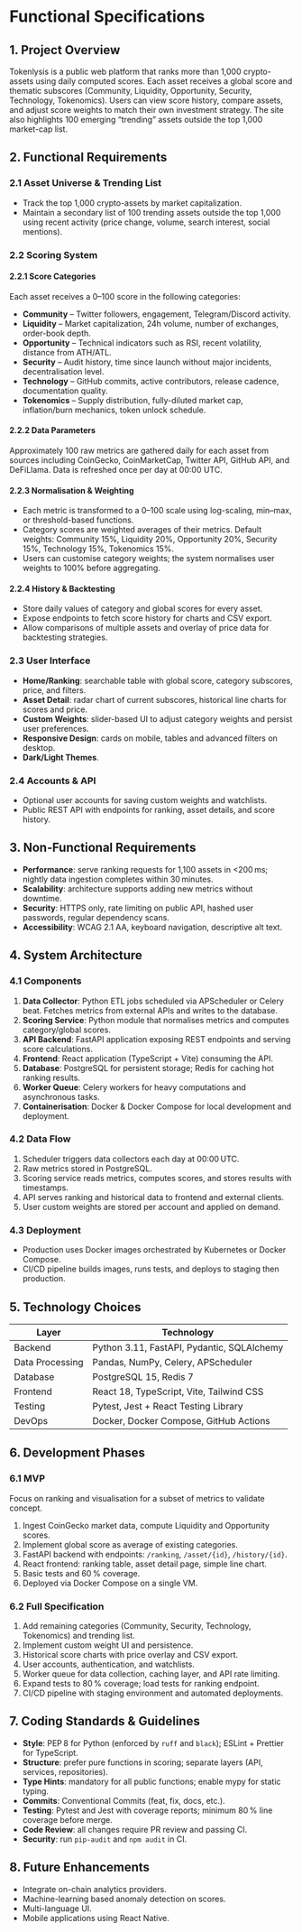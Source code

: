 # Functional Specifications

## 1. Project Overview
Tokenlysis is a public web platform that ranks more than 1,000 crypto-assets using daily computed scores. Each asset receives a global score and thematic subscores (Community, Liquidity, Opportunity, Security, Technology, Tokenomics). Users can view score history, compare assets, and adjust score weights to match their own investment strategy. The site also highlights 100 emerging “trending” assets outside the top 1,000 market-cap list.

## 2. Functional Requirements
### 2.1 Asset Universe & Trending List
- Track the top 1,000 crypto-assets by market capitalization.
- Maintain a secondary list of 100 trending assets outside the top 1,000 using recent activity (price change, volume, search interest, social mentions).

### 2.2 Scoring System
#### 2.2.1 Score Categories
Each asset receives a 0–100 score in the following categories:
- **Community** – Twitter followers, engagement, Telegram/Discord activity.
- **Liquidity** – Market capitalization, 24h volume, number of exchanges, order-book depth.
- **Opportunity** – Technical indicators such as RSI, recent volatility, distance from ATH/ATL.
- **Security** – Audit history, time since launch without major incidents, decentralisation level.
- **Technology** – GitHub commits, active contributors, release cadence, documentation quality.
- **Tokenomics** – Supply distribution, fully-diluted market cap, inflation/burn mechanics, token unlock schedule.

#### 2.2.2 Data Parameters
Approximately 100 raw metrics are gathered daily for each asset from sources including CoinGecko, CoinMarketCap, Twitter API, GitHub API, and DeFiLlama. Data is refreshed once per day at 00:00 UTC.

#### 2.2.3 Normalisation & Weighting
- Each metric is transformed to a 0–100 scale using log-scaling, min–max, or threshold-based functions.
- Category scores are weighted averages of their metrics. Default weights: Community 15%, Liquidity 20%, Opportunity 20%, Security 15%, Technology 15%, Tokenomics 15%.
- Users can customise category weights; the system normalises user weights to 100% before aggregating.

#### 2.2.4 History & Backtesting
- Store daily values of category and global scores for every asset.
- Expose endpoints to fetch score history for charts and CSV export.
- Allow comparisons of multiple assets and overlay of price data for backtesting strategies.

### 2.3 User Interface
- **Home/Ranking**: searchable table with global score, category subscores, price, and filters.
- **Asset Detail**: radar chart of current subscores, historical line charts for scores and price.
- **Custom Weights**: slider-based UI to adjust category weights and persist user preferences.
- **Responsive Design**: cards on mobile, tables and advanced filters on desktop.
- **Dark/Light Themes**.

### 2.4 Accounts & API
- Optional user accounts for saving custom weights and watchlists.
- Public REST API with endpoints for ranking, asset details, and score history.

## 3. Non‑Functional Requirements
- **Performance**: serve ranking requests for 1,100 assets in <200 ms; nightly data ingestion completes within 30 minutes.
- **Scalability**: architecture supports adding new metrics without downtime.
- **Security**: HTTPS only, rate limiting on public API, hashed user passwords, regular dependency scans.
- **Accessibility**: WCAG 2.1 AA, keyboard navigation, descriptive alt text.

## 4. System Architecture
### 4.1 Components
1. **Data Collector**: Python ETL jobs scheduled via APScheduler or Celery beat. Fetches metrics from external APIs and writes to the database.
2. **Scoring Service**: Python module that normalises metrics and computes category/global scores.
3. **API Backend**: FastAPI application exposing REST endpoints and serving score calculations.
4. **Frontend**: React application (TypeScript + Vite) consuming the API.
5. **Database**: PostgreSQL for persistent storage; Redis for caching hot ranking results.
6. **Worker Queue**: Celery workers for heavy computations and asynchronous tasks.
7. **Containerisation**: Docker & Docker Compose for local development and deployment.

### 4.2 Data Flow
1. Scheduler triggers data collectors each day at 00:00 UTC.
2. Raw metrics stored in PostgreSQL.
3. Scoring service reads metrics, computes scores, and stores results with timestamps.
4. API serves ranking and historical data to frontend and external clients.
5. User custom weights are stored per account and applied on demand.

### 4.3 Deployment
- Production uses Docker images orchestrated by Kubernetes or Docker Compose.
- CI/CD pipeline builds images, runs tests, and deploys to staging then production.

## 5. Technology Choices
| Layer | Technology |
|------|------------|
| Backend | Python 3.11, FastAPI, Pydantic, SQLAlchemy |
| Data Processing | Pandas, NumPy, Celery, APScheduler |
| Database | PostgreSQL 15, Redis 7 |
| Frontend | React 18, TypeScript, Vite, Tailwind CSS |
| Testing | Pytest, Jest + React Testing Library |
| DevOps | Docker, Docker Compose, GitHub Actions |

## 6. Development Phases
### 6.1 MVP
Focus on ranking and visualisation for a subset of metrics to validate concept.
1. Ingest CoinGecko market data, compute Liquidity and Opportunity scores.
2. Implement global score as average of existing categories.
3. FastAPI backend with endpoints: `/ranking`, `/asset/{id}`, `/history/{id}`.
4. React frontend: ranking table, asset detail page, simple line chart.
5. Basic tests and 60 % coverage.
6. Deployed via Docker Compose on a single VM.

### 6.2 Full Specification
1. Add remaining categories (Community, Security, Technology, Tokenomics) and trending list.
2. Implement custom weight UI and persistence.
3. Historical score charts with price overlay and CSV export.
4. User accounts, authentication, and watchlists.
5. Worker queue for data collection, caching layer, and API rate limiting.
6. Expand tests to 80 % coverage; load tests for ranking endpoint.
7. CI/CD pipeline with staging environment and automated deployments.

## 7. Coding Standards & Guidelines
- **Style**: PEP 8 for Python (enforced by `ruff` and `black`); ESLint + Prettier for TypeScript.
- **Structure**: prefer pure functions in scoring; separate layers (API, services, repositories).
- **Type Hints**: mandatory for all public functions; enable mypy for static typing.
- **Commits**: Conventional Commits (feat, fix, docs, etc.).
- **Testing**: Pytest and Jest with coverage reports; minimum 80 % line coverage before merge.
- **Code Review**: all changes require PR review and passing CI.
- **Security**: run `pip-audit` and `npm audit` in CI.

## 8. Future Enhancements
- Integrate on-chain analytics providers.
- Machine-learning based anomaly detection on scores.
- Multi-language UI.
- Mobile applications using React Native.

